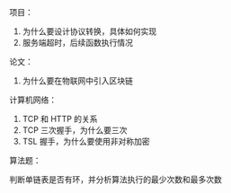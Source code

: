 项目：

1. 为什么要设计协议转换，具体如何实现
2. 服务端超时，后续函数执行情况



论文：

1. 为什么要在物联网中引入区块链



计算机网络：

1. TCP 和 HTTP 的关系
2. TCP 三次握手，为什么要三次
3. TSL 握手，为什么要使用非对称加密



算法题：

判断单链表是否有环，并分析算法执行的最少次数和最多次数